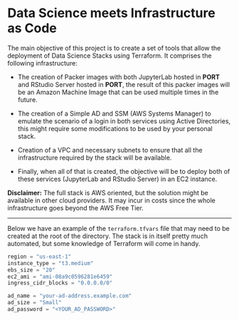 # Data Science meets Infrastructure as Code

The main objective of this project is to create a set of tools that allow
the deployment of Data Science Stacks using Terraform. It comprises the 
following infrastructure:

* The creation of Packer images with both JupyterLab hosted in **PORT** and
RStudio Server hosted in **PORT**, the result of this packer images will be
  an Amazon Machine Image that can be used multiple times in the future.
  
* The creation of a Simple AD and SSM (AWS Systems Manager) to emulate the
scenario of a login in both services using Active Directories, this might 
  require some modifications to be used by your personal stack.
  
* Creation of a VPC and necessary subnets to ensure that all the 
  infrastructure required by the stack will be available.
  
* Finally, when all of that is created, the objective will be to deploy
both of these services (JupyterLab and RStudio Server) in an EC2 instance.
  
**Disclaimer:** The full stack is AWS oriented, but the solution might be
available in other cloud providers. It may incur in costs since the whole
infrastructure goes beyond the AWS Free Tier.

---

Below we have an example of the `terraform.tfvars` file that may need to
be created at the root of the directory. The stack is in itself pretty much
automated, but some knowledge of Terraform will come in handy.

```terraform
region = "us-east-1"
instance_type = "t3.medium"
ebs_size = "20"
ec2_ami = "ami-08a9c0596281e6459"
ingress_cidr_blocks = "0.0.0.0/0"

ad_name = "your-ad-address.example.com"
ad_size = "Small"
ad_password = "<YOUR_AD_PASSWORD>"
```